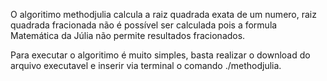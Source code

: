 O algoritimo methodjulia calcula a raiz quadrada exata de um numero, raiz quadrada fracionada não é possível ser
calculada pois a formula Matemática da Júlia não permite resultados fracionados.

Para executar o algoritimo é muito simples, basta realizar o download do arquivo executavel e inserir via terminal o comando ./methodjulia.